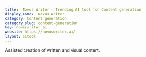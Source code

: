```yaml
---
title:  Novus Writer - Trending AI tool for Content generation
display_name:  Novus Writer
category: Content generation
category_slug: content-generation
key: novuswriter_ai
website: https://novuswriter.ai/
layout: aitool
---
```


Assisted creation of written and visual content.
